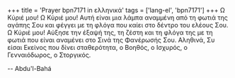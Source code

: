 +++
title = 'Prayer bpn7171 in ελληνικά'
tags = ['lang-el', 'bpn7171']
+++
Ω Κύριέ µου! Ω Κύριέ µου! Αυτή είναι µια λάµπα αναµµένη από τη φωτιά της αγάπης Σου και φέγγει µε τη φλόγα που καίει στο δέντρο του ελέους Σου. Ω Κύριέ µου! Αύξησε την έξαψή της, τη ζέστη και τη φλόγα της µε τη φωτιά που είναι αναµένει στο Σινά της Φανέρωσής Σου. Αληθινά, Συ είσαι Εκείνος που δίνει σταθερότητα, ο Βοηθός, ο Ισχυρός, ο Γενναιόδωρος, ο Στοργικός.

-- Abdu'l-Bahá
